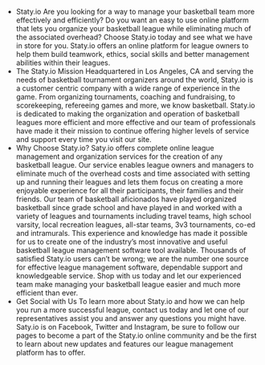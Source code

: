 - Staty.io
Are you looking for a way to manage your basketball team more effectively and efficiently? Do you want an easy to use online platform that lets you organize your basketball league while eliminating much of the associated overhead? Choose Staty.io today and see what we have in store for you. Staty.io offers an online platform for league owners to help them build teamwork, ethics, social skills and better management abilities within their leagues.
- The Staty.io Mission
Headquartered in Los Angeles, CA and serving the needs of basketball tournament organizers around the world, Staty.io is a customer centric company with a wide range of experience in the game. From organizing tournaments, coaching and fundraising, to scorekeeping, refereeing games and more, we know basketball.
  Staty.io is dedicated to making the organization and operation of basketball leagues more efficient and more effective and our team of professionals have made it their mission to continue offering higher levels of service and support every time you visit our site.
- Why Choose Staty.io?
  Saty.io offers complete online league management and organization services for the creation of any basketball league. Our service enables league owners and managers to eliminate much of the overhead costs and time associated with setting up and running their leagues and lets them focus on creating a more enjoyable experience for all their participants, their families and their friends.
  Our team of basketball aficionados have played organized basketball since grade school and have played in and worked with a variety of leagues and tournaments including travel teams, high school varsity, local recreation leagues, all-star teams, 3v3 tournaments, co-ed and intramurals. This experience and knowledge has made it possible for us to create one of the industry’s most innovative and useful basketball league management software tool available.
  Thousands of satisfied Staty.io users can’t be wrong; we are the number one source for effective league management software, dependable support and knowledgeable service. Shop with us today and let our experienced team make managing your basketball league easier and much more efficient than ever.
- Get Social with Us
  To learn more about Staty.io and how we can help you run a more successful league, contact us today and let one of our representatives assist you and answer any questions you might have.
  Saty.io is on Facebook, Twitter and Instagram, be sure to follow our pages to become a part of the Staty.io online community and be the first to learn about new updates and features our league management platform has to offer.
